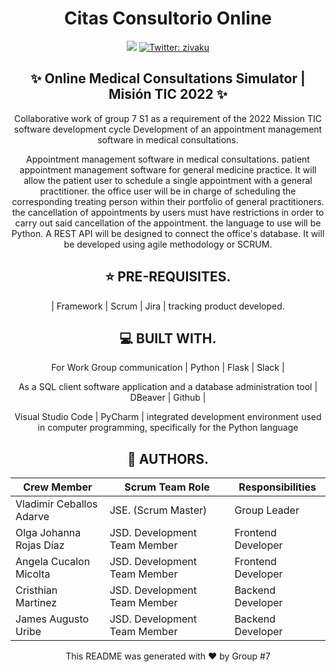 <div align="center">

  <h1>Citas Consultorio  Online</h1>
  
  <p>
  <img src="https://img.shields.io/badge/version-0.1-blue.svg?cacheSeconds=2592000" />
  <a href="https://twitter.com/zivaku">
    <img alt="Twitter: zivaku" src="https://img.shields.io/twitter/follow/zivaku.svg?style=social" target="_blank" />
  </a>
</p>

## ✨ Online Medical Consultations Simulator | Misión TIC 2022 ✨

Collaborative work of group 7 S1 as a requirement of the 2022 Mission TIC software development cycle Development of an appointment management software in medical consultations.

Appointment management software in medical consultations. patient appointment management software for general medicine practice. It will allow the patient user to schedule a 
single appointment with a general practitioner. the office user will be in charge of scheduling the corresponding treating person within their portfolio 
of general practitioners. the cancellation of appointments by users must have restrictions in order to carry out said cancellation of the appointment. 
the language to use will be Python. 
A REST API will be designed to connect the office's database. 
It will be developed using agile methodology or SCRUM.

## ⭐️ PRE-REQUISITES.
| Framework | Scrum  | Jira | tracking product developed.

## 💻 BUILT WITH. 

For Work Group communication | Python | Flask | Slack |
  
As a SQL client software application and a database administration tool | DBeaver | Github | 
  
Visual Studio Code | PyCharm  | integrated development environment used in computer programming, specifically for the Python language



## 👤 AUTHORS.
|  Crew Member                  | Scrum Team Role              | Responsibilities  |
|-------------------------------|------------------------------|--------------------|
| Vladimir Ceballos Adarve      | JSE. (Scrum Master)          | Group Leader       |
| Olga Johanna Rojas Díaz       | JSD. Development Team Member | Frontend Developer |
| Angela Cucalon Micolta        | JSD. Development Team Member | Frontend Developer |
| Cristhian Martinez            | JSD. Development Team Member | Backend Developer  |
| James Augusto Uribe           | JSD. Development Team Member | Backend Developer  |

  This README was generated with ❤️ by Group #7
